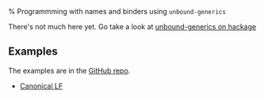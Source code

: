 % Programmming with names and binders using `unbound-generics`

There's not much here yet.  Go take a look at [unbound-generics on hackage](https://hackage.haskell.org/package/unbound-generics/)

## Examples ##

The examples are in the [GitHub repo](https://github.com/lambdageek/unbound-generics/).

- [Canonical LF](examples/CanonicalLF.html)

